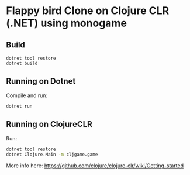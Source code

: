 # Flappy bird Clone on Clojure CLR (.NET) using monogame

## Build

```
dotnet tool restore
dotnet build
```

## Running on Dotnet

Compile and run:

```bash
dotnet run
```

## Running on ClojureCLR

Run:

```bash
dotnet tool restore
dotnet Clojure.Main -m cljgame.game
```

More info here:
https://github.com/clojure/clojure-clr/wiki/Getting-started
